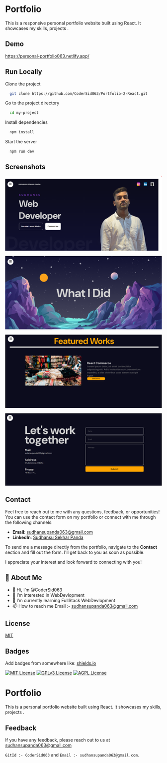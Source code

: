 # Portfolio

This is a responsive personal portfolio website built using React. It showcases my skills, projects .

## Demo

https://personal-portfolio063.netlify.app/

## Run Locally

Clone the project

```bash
  git clone https://github.com/CoderSid063/Portfolio-2-React.git
```

Go to the project directory

```bash
  cd my-project
```

Install dependencies

```bash
  npm install
```

Start the server

```bash
  npm run dev
```

## Screenshots

![App Screenshot](/prt1.png)

![App Screenshot](/prt2.png)

![App Screenshot](/prt3.png)

![App Screenshot](/prt4.png)

## Contact

Feel free to reach out to me with any questions, feedback, or opportunities! You can use the contact form on my portfolio or connect with me through the following channels:

- **Email**: [sudhansupanda063@gmail.com](mailto:sudhansupanda063@gmail.com)
- **LinkedIn**: [Sudhansu Sekhar Panda](https://www.linkedin.com/in/sudhansu-panda063/)

To send me a message directly from the portfolio, navigate to the **Contact** section and fill out the form. I'll get back to you as soon as possible.

I appreciate your interest and look forward to connecting with you!

## 🚀 About Me

- 👋 Hi, I’m @CoderSid063
- 👀 I’m interested in WebDevlopment
- 🌱 I’m currently learning FullStack WebDevlopment
- 📫 How to reach me Email :- sudhansupanda063@gmail.com

## License

[MIT](https://choosealicense.com/licenses/mit/)

## Badges

Add badges from somewhere like: [shields.io](https://shields.io/)

[![MIT License](https://img.shields.io/badge/License-MIT-green.svg)](https://choosealicense.com/licenses/mit/)
[![GPLv3 License](https://img.shields.io/badge/License-GPL%20v3-yellow.svg)](https://opensource.org/licenses/)
[![AGPL License](https://img.shields.io/badge/license-AGPL-blue.svg)](http://www.gnu.org/licenses/agpl-3.0)

# Portfolio

This is a personal portfolio website built using React. It showcases my skills, projects .

## Feedback

If you have any feedback, please reach out to us at sudhansupanda063@gmail.com

`GitId :- CoderSid063` and `Email :- sudhansupanda063@gmail.com`.
